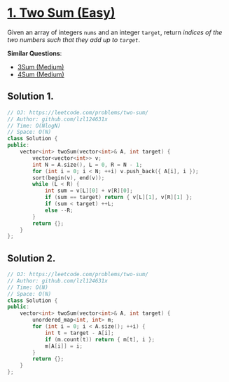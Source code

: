# [1. Two Sum (Easy)](https://leetcode.com/problems/two-sum)

<p>Given an array of integers <code>nums</code>&nbsp;and an integer <code>target</code>, return <em>indices of the two numbers such that they add up to <code>target</code></em>.</p>




**Similar Questions**:
* [3Sum (Medium)](https://leetcode.com/problems/3sum)
* [4Sum (Medium)](https://leetcode.com/problems/4sum)


## Solution 1.

```cpp
// OJ: https://leetcode.com/problems/two-sum/
// Author: github.com/lzl124631x
// Time: O(NlogN)
// Space: O(N)
class Solution {
public:
    vector<int> twoSum(vector<int>& A, int target) {
        vector<vector<int>> v; 
        int N = A.size(), L = 0, R = N - 1;
        for (int i = 0; i < N; ++i) v.push_back({ A[i], i });
        sort(begin(v), end(v));
        while (L < R) {
            int sum = v[L][0] + v[R][0];
            if (sum == target) return { v[L][1], v[R][1] };
            if (sum < target) ++L;
            else --R;
        }
        return {};
    }
};
```

## Solution 2.

```cpp
// OJ: https://leetcode.com/problems/two-sum/
// Author: github.com/lzl124631x
// Time: O(N)
// Space: O(N)
class Solution {
public:
    vector<int> twoSum(vector<int>& A, int target) {
        unordered_map<int, int> m;
        for (int i = 0; i < A.size(); ++i) {
            int t = target - A[i];
            if (m.count(t)) return { m[t], i };
            m[A[i]] = i;
        }
        return {};
    }
};
```